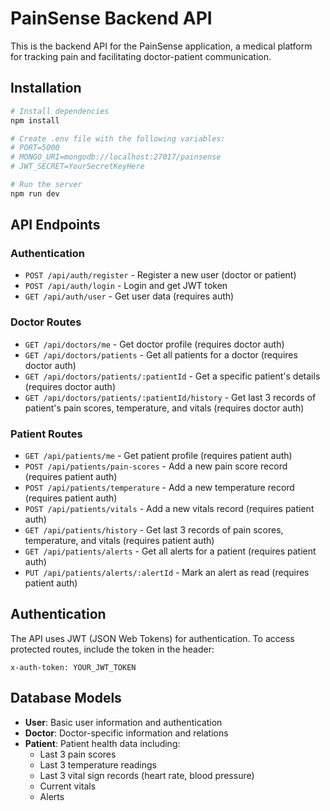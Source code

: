 # PainSense Backend API

This is the backend API for the PainSense application, a medical platform for tracking pain and facilitating doctor-patient communication.

## Installation

```bash
# Install dependencies
npm install

# Create .env file with the following variables:
# PORT=5000
# MONGO_URI=mongodb://localhost:27017/painsense
# JWT_SECRET=YourSecretKeyHere

# Run the server
npm run dev
```

## API Endpoints

### Authentication

- `POST /api/auth/register` - Register a new user (doctor or patient)
- `POST /api/auth/login` - Login and get JWT token
- `GET /api/auth/user` - Get user data (requires auth)

### Doctor Routes

- `GET /api/doctors/me` - Get doctor profile (requires doctor auth)
- `GET /api/doctors/patients` - Get all patients for a doctor (requires doctor auth)
- `GET /api/doctors/patients/:patientId` - Get a specific patient's details (requires doctor auth)
- `GET /api/doctors/patients/:patientId/history` - Get last 3 records of patient's pain scores, temperature, and vitals (requires doctor auth)

### Patient Routes

- `GET /api/patients/me` - Get patient profile (requires patient auth)
- `POST /api/patients/pain-scores` - Add a new pain score record (requires patient auth)
- `POST /api/patients/temperature` - Add a new temperature record (requires patient auth)
- `POST /api/patients/vitals` - Add a new vitals record (requires patient auth)
- `GET /api/patients/history` - Get last 3 records of pain scores, temperature, and vitals (requires patient auth)
- `GET /api/patients/alerts` - Get all alerts for a patient (requires patient auth)
- `PUT /api/patients/alerts/:alertId` - Mark an alert as read (requires patient auth)

## Authentication

The API uses JWT (JSON Web Tokens) for authentication. To access protected routes, include the token in the header:

```
x-auth-token: YOUR_JWT_TOKEN
```

## Database Models

- **User**: Basic user information and authentication
- **Doctor**: Doctor-specific information and relations
- **Patient**: Patient health data including:
  - Last 3 pain scores
  - Last 3 temperature readings
  - Last 3 vital sign records (heart rate, blood pressure)
  - Current vitals
  - Alerts
